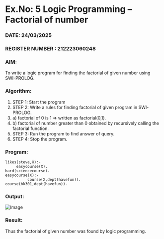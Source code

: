 # Ex.No: 5   Logic Programming – Factorial of number   
### DATE: 24/03/2025                                                                         
### REGISTER NUMBER : 212223060248
### AIM: 
To  write  a logic program for finding the factorial of given number using SWI-PROLOG. 
### Algorithm:
1. STEP 1: Start the program
2. STEP 2:  Write a rules for finding factorial of given program in SWI-PROLOG.
3.   a)	factorial of 0 is 1 => written as factorial(0,1).
4.   b)	factorial of number greater than 0 obtained by recursively calling the factorial    function.
5. STEP 3: Run the program  to find answer of  query.
6. STEP 4: Stop the program.

### Program:
```
likes(steve,X):-
     easycourse(X).
hard(sciencecourse).
easycourse(X):-
          course(X,dept(havefun)).
course(bk301,dept(havefun)).
```
### Output:

![Image](https://github.com/user-attachments/assets/5150b6ef-85df-4b0d-8b2a-44778d2bb75f)


### Result:
Thus the factorial of given number was found by logic programming. 
